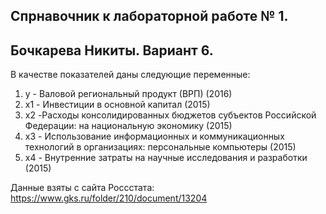 ## Спрнавочник к лабораторной работе № 1.
## Бочкарева Никиты. Вариант 6.

В качестве показателей даны следующие переменные:
1. y - Валовой региональный продукт (ВРП) (2016)
2. x1 - Инвестиции в основной капитал (2015)
3. x2 -Расходы консолидированных бюджетов субъектов  Российской Федерации: на национальную экономику (2015)
4. x3 - Использование информационных и коммуникационных технологий в организациях: персональные компьютеры (2015)
5. x4 - 	Внутренние затраты на научные исследования и разработки (2015)

Данные взяты с сайта Россстата: https://www.gks.ru/folder/210/document/13204




